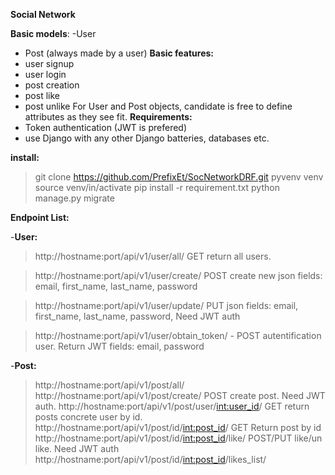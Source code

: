 **Social Network**

**Basic models**:
-User
- Post (always made by a user)
**Basic features:**
- user signup
- user login
- post creation
- post like
- post unlike
For User and Post objects, candidate is free to define attributes as they see fit.
**Requirements:**
- Token authentication (JWT is prefered)
- use Django with any other Django batteries, databases etc.


**install:**
>git clone https://github.com/PrefixEt/SocNetworkDRF.git
>pyvenv venv
>source venv/in/activate
>pip install -r requirement.txt
>python manage.py migrate





**Endpoint List:**

-**User:**
> http://hostname:port/api/v1/user/all/  GET return all users.
 
>http://hostname:port/api/v1/user/create/  POST create new json fields: email, first_name, last_name, password 

>http://hostname:port/api/v1/user/update/ PUT json fields: email, first_name, last_name, password, Need JWT auth

> http://hostname:port/api/v1/user/obtain_token/ - POST autentification user. Return JWT fields: email, password

-**Post:**
>http://hostname:port/api/v1/post/all/
>http://hostname:port/api/v1/post/create/ POST create post. Need JWT auth.
>http://hostname:port/api/v1/post/user/<int:user_id>/ GET return posts concrete user by id. 
>http://hostname:port/api/v1/post/id/<int:post_id>/ GET Return post by id
>http://hostname:port/api/v1/post/id/<int:post_id>/like/ POST/PUT like/un like. Need JWT auth
>http://hostname:port/api/v1/post/id/<int:post_id>/likes_list/
